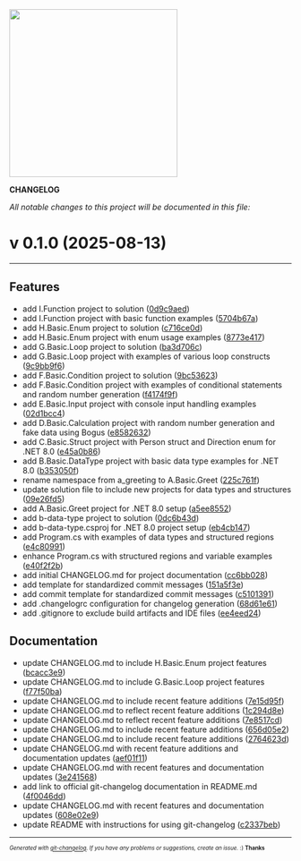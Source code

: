 <img width="300px" src="https://github.com/rafinskipg/git-changelog/raw/master/images/git-changelog-logo.png" />

__CHANGELOG__

_All notable changes to this project will be documented in this file:_

# v 0.1.0  (2025-08-13)



---

## Features

- add I.Function project to solution
  ([0d9c9aed](https://github.com/DaoChaShao/csharp-basic/commit/0d9c9aedbed7ef20874272d931bd80bf0d6f0397))
- add I.Function project with basic function examples
  ([5704b67a](https://github.com/DaoChaShao/csharp-basic/commit/5704b67a8c2bb0a7bfe245dea84f0f6dbed04be0))
- add H.Basic.Enum project to solution
  ([c716ce0d](https://github.com/DaoChaShao/csharp-basic/commit/c716ce0d2001fcf77d749be76d06419725484c13))
- add H.Basic.Enum project with enum usage examples
  ([8773e417](https://github.com/DaoChaShao/csharp-basic/commit/8773e417e5e7f099cc30625823009eda65f948c4))
- add G.Basic.Loop project to solution
  ([ba3d706c](https://github.com/DaoChaShao/csharp-basic/commit/ba3d706c0591f643becf0587af8136ba15f5eb70))
- add G.Basic.Loop project with examples of various loop constructs
  ([9c9bb9f6](https://github.com/DaoChaShao/csharp-basic/commit/9c9bb9f65b4ba6214f525e504432567308598116))
- add F.Basic.Condition project to solution
  ([9bc53623](https://github.com/DaoChaShao/csharp-basic/commit/9bc53623fd3be63b0c3295a2e4d1f2f521c7fca7))
- add F.Basic.Condition project with examples of conditional statements and random number generation
  ([f4174f9f](https://github.com/DaoChaShao/csharp-basic/commit/f4174f9fc122015c541f17f788437fd8e21aeea1))
- add E.Basic.Input project with console input handling examples
  ([02d1bcc4](https://github.com/DaoChaShao/csharp-basic/commit/02d1bcc4a941a4f0f03c618210b3b0d47f5a8a9d))
- add D.Basic.Calculation project with random number generation and fake data using Bogus
  ([e8582632](https://github.com/DaoChaShao/csharp-basic/commit/e858263232effd96020e01d4f24bc44e8cd8aee0))
- add C.Basic.Struct project with Person struct and Direction enum for .NET 8.0
  ([e45a0b86](https://github.com/DaoChaShao/csharp-basic/commit/e45a0b867453532b4fbe876f45dca5b70915db83))
- add B.Basic.DataType project with basic data type examples for .NET 8.0
  ([b353050f](https://github.com/DaoChaShao/csharp-basic/commit/b353050ff3a947597dbf89b618baa262a487cf20))
- rename namespace from a_greeting to A.Basic.Greet
  ([225c761f](https://github.com/DaoChaShao/csharp-basic/commit/225c761fadedf75fa5df5335a85a694a73a5ebd4))
- update solution file to include new projects for data types and structures
  ([09e26fd5](https://github.com/DaoChaShao/csharp-basic/commit/09e26fd5a2eabf2af1e57be3605021af2c7c17f1))
- add A.Basic.Greet project for .NET 8.0 setup
  ([a5ee8552](https://github.com/DaoChaShao/csharp-basic/commit/a5ee85524e0b94e9595e7f5be924c41cd4e5017d))
- add b-data-type project to solution
  ([0dc6b43d](https://github.com/DaoChaShao/csharp-basic/commit/0dc6b43dfcd76695c4162f9dff908e9b40758e21))
- add b-data-type.csproj for .NET 8.0 project setup
  ([eb4cb147](https://github.com/DaoChaShao/csharp-basic/commit/eb4cb147692a301890b1cfa2db0cd30bce783554))
- add Program.cs with examples of data types and structured regions
  ([e4c80991](https://github.com/DaoChaShao/csharp-basic/commit/e4c80991f9dbed0fca1f54e7bd9663460b6fb3d7))
- enhance Program.cs with structured regions and variable examples
  ([e40f2f2b](https://github.com/DaoChaShao/csharp-basic/commit/e40f2f2b0bb8d085ff5855cf1dd79270c5f730bb))
- add initial CHANGELOG.md for project documentation
  ([cc6bb028](https://github.com/DaoChaShao/csharp-basic/commit/cc6bb028574539e21c0f5d1c45254cff6cb820fc))
- add template for standardized commit messages
  ([151a5f3e](https://github.com/DaoChaShao/csharp-basic/commit/151a5f3e0195dc8b1b32f6ec7de384d3eedbdba6))
- add commit template for standardized commit messages
  ([c5101391](https://github.com/DaoChaShao/csharp-basic/commit/c510139171a3bc89f36dcb4bd2fa3a3d97e14a6d))
- add .changelogrc configuration for changelog generation
  ([68d61e61](https://github.com/DaoChaShao/csharp-basic/commit/68d61e619d657c51eb28737f28cf7bd659a5dae7))
- add .gitignore to exclude build artifacts and IDE files
  ([ee4eed24](https://github.com/DaoChaShao/csharp-basic/commit/ee4eed249b87791213b608d3d0888bf6b471d9df))


## Documentation

- update CHANGELOG.md to include H.Basic.Enum project features
  ([bcacc3e9](https://github.com/DaoChaShao/csharp-basic/commit/bcacc3e99ffc325a596e05fe267fd9bcac79be6f))
- update CHANGELOG.md to include G.Basic.Loop project features
  ([f77f50ba](https://github.com/DaoChaShao/csharp-basic/commit/f77f50ba126017f10ba04f5616ec018bb6e968fd))
- update CHANGELOG.md to include recent feature additions
  ([7e15d95f](https://github.com/DaoChaShao/csharp-basic/commit/7e15d95f8c77b18c39f7bdd9be34f5a3574b98d5))
- update CHANGELOG.md to reflect recent feature additions
  ([1c294d8e](https://github.com/DaoChaShao/csharp-basic/commit/1c294d8ed92bb382fb1e9ea6b43214292ec50929))
- update CHANGELOG.md to reflect recent feature additions
  ([7e8517cd](https://github.com/DaoChaShao/csharp-basic/commit/7e8517cdb248a6b6ca343c80e750fe301d5f4ba9))
- update CHANGELOG.md to include recent feature additions
  ([656d05e2](https://github.com/DaoChaShao/csharp-basic/commit/656d05e2e82948125fdb5f54c0d87c58c76a0dc5))
- update CHANGELOG.md to include recent feature additions
  ([2764623d](https://github.com/DaoChaShao/csharp-basic/commit/2764623d30613564e8661d00b2d7556a23a414ba))
- update CHANGELOG.md with recent feature additions and documentation updates
  ([aef01f11](https://github.com/DaoChaShao/csharp-basic/commit/aef01f11315aee9a9875050ed9d93c635b461372))
- update CHANGELOG.md with recent features and documentation updates
  ([3e241568](https://github.com/DaoChaShao/csharp-basic/commit/3e241568553ca6e0c22b78b730bbfbfc087f4600))
- add link to official git-changelog documentation in README.md
  ([4f0046dd](https://github.com/DaoChaShao/csharp-basic/commit/4f0046dd2acff91d8c69d9272e610b858977cfe8))
- update CHANGELOG.md with recent features and documentation updates
  ([608e02e9](https://github.com/DaoChaShao/csharp-basic/commit/608e02e970d1135aed81482e5ea793cc4b4279ee))
- update README with instructions for using git-changelog
  ([c2337beb](https://github.com/DaoChaShao/csharp-basic/commit/c2337bebe4ef450afdddaf68219213d96f95a2bf))



---
<sub><sup>*Generated with [git-changelog](https://github.com/rafinskipg/git-changelog). If you have any problems or suggestions, create an issue.* :) **Thanks** </sub></sup>